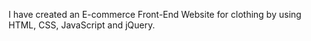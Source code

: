 I have created an E-commerce Front-End Website for clothing by using HTML, CSS, JavaScript and jQuery. 
